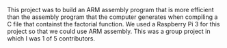 This project was to build an ARM assembly program that is more efficient than the assembly program that the computer generates
when compiling a C file that containst the factorial function. We used a Raspberry Pi 3 for this project so that we could use ARM assembly. This was a group project in which I was 1 of 5 contributors.
